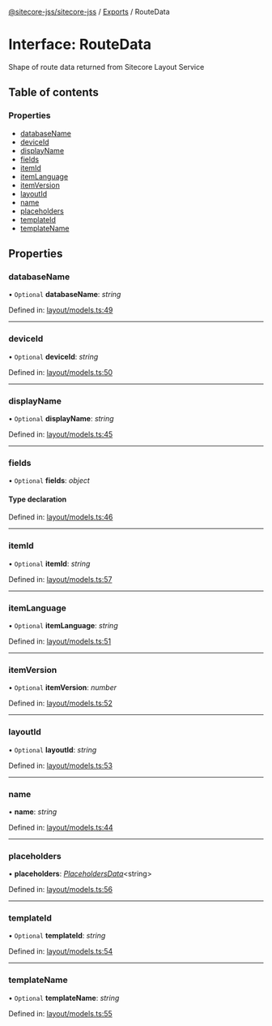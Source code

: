 [@sitecore-jss/sitecore-jss](../README.md) / [Exports](../modules.md) / RouteData

# Interface: RouteData

Shape of route data returned from Sitecore Layout Service

## Table of contents

### Properties

- [databaseName](routedata.md#databasename)
- [deviceId](routedata.md#deviceid)
- [displayName](routedata.md#displayname)
- [fields](routedata.md#fields)
- [itemId](routedata.md#itemid)
- [itemLanguage](routedata.md#itemlanguage)
- [itemVersion](routedata.md#itemversion)
- [layoutId](routedata.md#layoutid)
- [name](routedata.md#name)
- [placeholders](routedata.md#placeholders)
- [templateId](routedata.md#templateid)
- [templateName](routedata.md#templatename)

## Properties

### databaseName

• `Optional` **databaseName**: *string*

Defined in: [layout/models.ts:49](https://github.com/Sitecore/jss/blob/94a2bbf1/packages/sitecore-jss/src/layout/models.ts#L49)

___

### deviceId

• `Optional` **deviceId**: *string*

Defined in: [layout/models.ts:50](https://github.com/Sitecore/jss/blob/94a2bbf1/packages/sitecore-jss/src/layout/models.ts#L50)

___

### displayName

• `Optional` **displayName**: *string*

Defined in: [layout/models.ts:45](https://github.com/Sitecore/jss/blob/94a2bbf1/packages/sitecore-jss/src/layout/models.ts#L45)

___

### fields

• `Optional` **fields**: *object*

#### Type declaration

Defined in: [layout/models.ts:46](https://github.com/Sitecore/jss/blob/94a2bbf1/packages/sitecore-jss/src/layout/models.ts#L46)

___

### itemId

• `Optional` **itemId**: *string*

Defined in: [layout/models.ts:57](https://github.com/Sitecore/jss/blob/94a2bbf1/packages/sitecore-jss/src/layout/models.ts#L57)

___

### itemLanguage

• `Optional` **itemLanguage**: *string*

Defined in: [layout/models.ts:51](https://github.com/Sitecore/jss/blob/94a2bbf1/packages/sitecore-jss/src/layout/models.ts#L51)

___

### itemVersion

• `Optional` **itemVersion**: *number*

Defined in: [layout/models.ts:52](https://github.com/Sitecore/jss/blob/94a2bbf1/packages/sitecore-jss/src/layout/models.ts#L52)

___

### layoutId

• `Optional` **layoutId**: *string*

Defined in: [layout/models.ts:53](https://github.com/Sitecore/jss/blob/94a2bbf1/packages/sitecore-jss/src/layout/models.ts#L53)

___

### name

• **name**: *string*

Defined in: [layout/models.ts:44](https://github.com/Sitecore/jss/blob/94a2bbf1/packages/sitecore-jss/src/layout/models.ts#L44)

___

### placeholders

• **placeholders**: [*PlaceholdersData*](../modules.md#placeholdersdata)<string\>

Defined in: [layout/models.ts:56](https://github.com/Sitecore/jss/blob/94a2bbf1/packages/sitecore-jss/src/layout/models.ts#L56)

___

### templateId

• `Optional` **templateId**: *string*

Defined in: [layout/models.ts:54](https://github.com/Sitecore/jss/blob/94a2bbf1/packages/sitecore-jss/src/layout/models.ts#L54)

___

### templateName

• `Optional` **templateName**: *string*

Defined in: [layout/models.ts:55](https://github.com/Sitecore/jss/blob/94a2bbf1/packages/sitecore-jss/src/layout/models.ts#L55)
